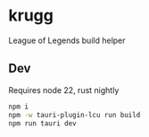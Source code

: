 # krugg

League of Legends build helper

## Dev

Requires node 22, rust nightly

```sh
npm i
npm -w tauri-plugin-lcu run build
npm run tauri dev
```
